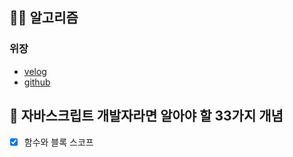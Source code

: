 ## 👩‍💻 알고리즘
### 위장
- [velog](https://velog.io/@fromzoo/Algorithm-%EC%9C%84%EC%9E%A5)
- [github](https://github.com/leemyungju9347/Algorithm/blob/master/Level_02/03_%EC%9C%84%EC%9E%A5.html)

## 🔨 자바스크립트 개발자라면 알아야 할 33가지 개념
- [x] 함수와 블록 스코프
